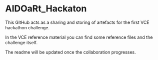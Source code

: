 # AIDOaRt_Hackaton

This GitHub acts as a sharing and storing of artefacts for the first VCE hackathon challenge.

In the VCE reference material you can find some reference files and the challenge itself.

The readme will be updated once the collaboration progresses.
